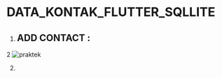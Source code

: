 # DATA_KONTAK_FLUTTER_SQLLITE

1. ## ADD CONTACT : ##
2  ![praktek](https://user-images.githubusercontent.com/81587959/174329043-c67395e6-8fe7-4369-8514-4d1e202dd333.png)

2. 
